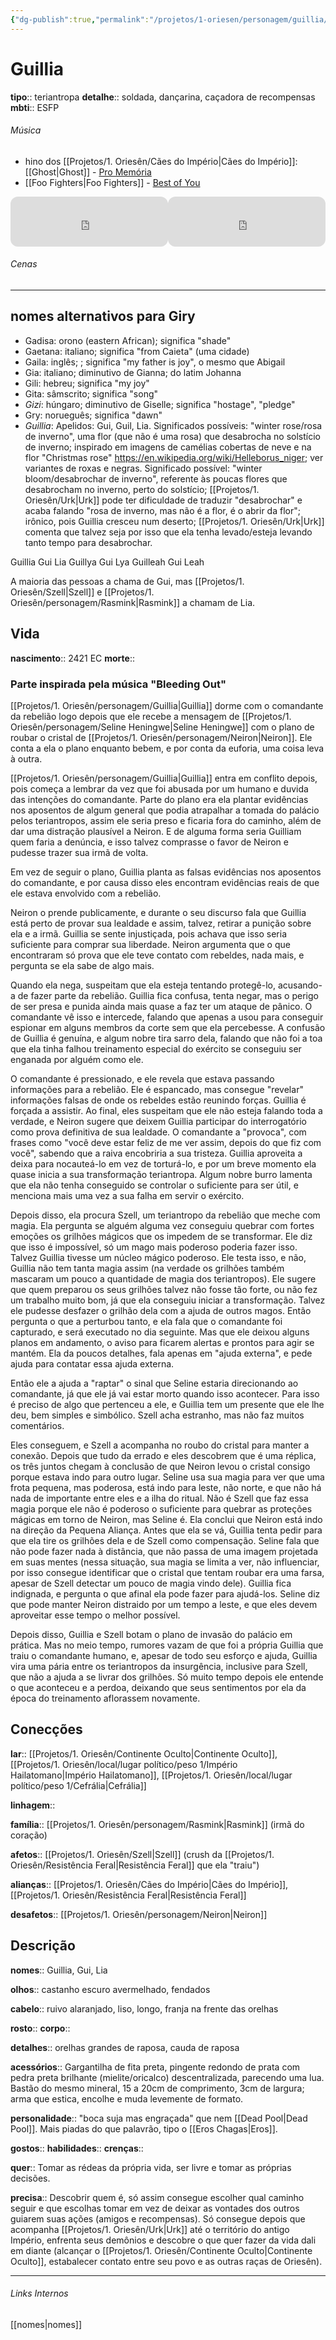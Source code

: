 ```yaml
---
{"dg-publish":true,"permalink":"/projetos/1-oriesen/personagem/guillia/","dgHomeLink":true,"dgPassFrontmatter":false}
---
```



# Guillia
**tipo**:: teriantropa
**detalhe**:: soldada, dançarina, caçadora de recompensas
**mbti**:: ESFP


###### Música
- hino dos [[Projetos/1. Oriesên/Cães do Império|Cães do Império]]: [[Ghost|Ghost]] - [Pro Memória](https://open.spotify.com/track/2NVUiFUBLQ1kSDdvj1Yc3m?si=cf8a397aef5f4cc5)
- [[Foo Fighters|Foo Fighters]] - [Best of You](https://open.spotify.com/track/5FZxsHWIvUsmSK1IAvm2pp?si=48d88845126b4cfb)

<iframe style="border-radius:12px" src="https://open.spotify.com/embed/track/2NVUiFUBLQ1kSDdvj1Yc3m?utm_source=generator" width="50%" height="80" frameBorder="0" allowfullscreen="" allow="autoplay; clipboard-write; encrypted-media; fullscreen; picture-in-picture"></iframe><iframe style="border-radius:12px" src="https://open.spotify.com/embed/track/5FZxsHWIvUsmSK1IAvm2pp?utm_source=generator" width="50%" height="80" frameBorder="0" allowfullscreen="" allow="autoplay; clipboard-write; encrypted-media; fullscreen; picture-in-picture"></iframe>


###### Cenas



---
## nomes alternativos para Giry
- Gadisa: orono (eastern African); significa "shade"
- Gaetana: italiano; significa "from Caieta" (uma cidade)
- Gaila: inglês; ; significa "my father is joy", o mesmo que Abigail
- Gia: italiano; diminutivo de Gianna; do latim Johanna
- Gili: hebreu; significa "my joy"
- Gita: sâmscrito; significa "song"
- *Gizi*: húngaro; diminutivo de Giselle; significa "hostage", "pledge"
- Gry: norueguês; significa "dawn"
- *Guillia*: Apelidos: Gui, Guil, Lia. Significados possíveis: "winter rose/rosa de inverno", uma flor (que não é uma rosa) que desabrocha no solstício de inverno; inspirado em imagens de camélias cobertas de neve e na flor "Christmas rose" https://en.wikipedia.org/wiki/Helleborus_niger; ver variantes de roxas e negras. Significado possível: "winter bloom/desabrochar de inverno", referente às poucas flores que desabrocham no inverno, perto do solstício; [[Projetos/1. Oriesên/Urk|Urk]] pode ter dificuldade de traduzir "desabrochar" e acaba falando "rosa de inverno, mas não é a flor, é o abrir da flor"; irônico, pois Guillia cresceu num deserto; [[Projetos/1. Oriesên/Urk|Urk]] comenta que talvez seja por isso que ela tenha levado/esteja levando tanto tempo para desabrochar.

Guillia Gui Lia
Guillya Gui Lya
Guilleah Gui Leah

A maioria das pessoas a chama de Gui, mas [[Projetos/1. Oriesên/Szell|Szell]] e [[Projetos/1. Oriesên/personagem/Rasmink|Rasmink]] a chamam de Lia.


## Vida
**nascimento**:: 2421 EC
**morte**:: 


### Parte inspirada pela música "Bleeding Out"
[[Projetos/1. Oriesên/personagem/Guillia|Guillia]] dorme com o  comandante da rebelião logo depois que ele recebe a mensagem de [[Projetos/1. Oriesên/personagem/Seline Heningwe|Seline Heningwe]] com o plano de roubar o cristal de [[Projetos/1. Oriesên/personagem/Neiron|Neiron]]. Ele conta a ela o plano enquanto bebem, e por conta da euforia, uma coisa leva à outra.

[[Projetos/1. Oriesên/personagem/Guillia|Guillia]] entra em conflito depois, pois começa a lembrar da vez que foi abusada por um humano e duvida das intenções do comandante. Parte do plano era ela plantar evidências nos aposentos de algum general que podia atrapalhar a tomada do palácio pelos teriantropos, assim ele seria preso e ficaria fora do caminho, além de dar uma distração plausível a Neiron. E de alguma forma seria Guilliam quem faria a denúncia, e isso talvez comprasse o favor de Neiron e pudesse trazer sua irmã de volta.

Em vez de seguir o plano, Guillia planta as falsas evidências nos aposentos do comandante, e por causa disso eles encontram evidências reais de que ele estava envolvido com a rebelião.

Neiron o prende publicamente, e durante o seu discurso fala que Guillia está perto de provar sua lealdade e assim, talvez, retirar a punição sobre ela e a irmã. Guillia se sente injustiçada, pois achava que isso seria suficiente para comprar sua liberdade. Neiron argumenta que o que encontraram só prova que ele teve contato com rebeldes, nada mais, e pergunta se ela sabe de algo mais.

Quando ela nega, suspeitam que ela esteja tentando protegê-lo, acusando-a de fazer parte da rebelião. Guillia fica confusa, tenta negar, mas o perigo de ser presa e punida ainda mais quase a faz ter um ataque de pânico. O comandante vê isso e intercede, falando que apenas a usou para conseguir espionar em alguns membros da corte sem que ela percebesse. A confusão de Guillia é genuína, e algum nobre tira sarro dela, falando que não foi a toa que ela tinha falhou treinamento especial do exército se conseguiu ser enganada por alguém como ele.

O comandante é pressionado, e ele revela que estava passando informações para a rebelião. Ele é espancado, mas consegue "revelar" informações falsas de onde os rebeldes estão reunindo forças. Guillia é forçada a assistir. Ao final, eles suspeitam que ele não esteja falando toda a verdade, e Neiron sugere que deixem Guillia participar do interrogatório como prova definitiva de sua lealdade. O comandante a "provoca", com frases como "você deve estar feliz de me ver assim, depois do que fiz com você", sabendo que a raiva encobriria a sua tristeza. Guillia aproveita a deixa para nocauteá-lo em vez de torturá-lo, e por um breve momento ela quase inicia a sua transformação teriantropa. Algum nobre burro lamenta que ela não tenha conseguido se controlar o suficiente para ser útil, e menciona mais uma vez a sua falha em servir o exército.

Depois disso, ela procura Szell, um teriantropo da rebelião que meche com magia. Ela pergunta se alguém alguma vez conseguiu quebrar com fortes emoções os grilhões mágicos que os impedem de se transformar. Ele diz que isso é impossível, só um mago mais poderoso poderia fazer isso. Talvez Guillia tivesse um núcleo mágico poderoso. Ele testa isso, e não, Guillia não tem tanta magia assim (na verdade os grilhões também mascaram um pouco a quantidade de magia dos teriantropos). Ele sugere que quem preparou os seus grilhões talvez não fosse tão forte, ou não fez um trabalho muito bom, já que ela conseguiu iniciar a transformação. Talvez ele pudesse desfazer o grilhão dela com a ajuda de outros magos. Então pergunta o que a perturbou tanto, e ela fala que o comandante foi capturado, e será executado no dia seguinte. Mas que ele deixou alguns planos em andamento, o aviso para ficarem alertas e prontos para agir se mantém. Ela da poucos detalhes, fala apenas em "ajuda externa", e pede ajuda para contatar essa ajuda externa.

Então ele a ajuda a "raptar" o sinal que Seline estaria direcionando ao comandante, já que ele já vai estar morto quando isso acontecer. Para isso é preciso de algo que pertenceu a ele, e Guillia tem um presente que ele lhe deu, bem simples e simbólico. Szell acha estranho, mas não faz muitos comentários.

Eles conseguem, e Szell a acompanha no roubo do cristal para manter a conexão. Depois que tudo da errado e eles descobrem que é uma réplica, os três juntos chegam à conclusão de que Neiron levou o cristal consigo porque estava indo para outro lugar. Seline usa sua magia para ver que uma frota pequena, mas poderosa, está indo para leste, não norte, e que não há nada de importante entre eles e a ilha do ritual. Não é Szell que faz essa magia porque ele não é poderoso o suficiente para quebrar as proteções mágicas em torno de Neiron, mas Seline é. Ela conclui que Neiron está indo na direção da Pequena Aliança. Antes que ela se vá, Guillia tenta pedir para que ela tire os grilhões dela e de Szell como compensação. Seline fala que não pode fazer nada à distância, que não passa de uma imagem projetada em suas mentes (nessa situação, sua magia se limita a ver, não influenciar, por isso consegue identificar que o cristal que tentam roubar era uma farsa, apesar de Szell detectar um pouco de magia vindo dele). Guillia fica indignada, e pergunta o que afinal ela pode fazer para ajudá-los. Seline diz que pode manter Neiron distraido por um tempo a leste, e que eles devem aproveitar esse tempo o melhor possível.

Depois disso, Guillia e Szell botam o plano de invasão do palácio em prática. Mas no meio tempo, rumores vazam de que foi a própria Guillia que traiu o comandante humano, e, apesar de todo seu esforço e ajuda, Guillia vira uma pária entre os teriantropos da insurgência, inclusive para Szell, que não a ajuda a se livrar dos grilhões. Só muito tempo depois ele entende o que aconteceu e a perdoa, deixando que seus sentimentos por ela da época do treinamento aflorassem novamente.


## Conecções
**lar**:: [[Projetos/1. Oriesên/Continente Oculto|Continente Oculto]], [[Projetos/1. Oriesên/local/lugar político/peso 1/Império Hailatomano|Império Hailatomano]], [[Projetos/1. Oriesên/local/lugar político/peso 1/Cefrália|Cefrália]]

**linhagem**:: 

**família**:: [[Projetos/1. Oriesên/personagem/Rasmink|Rasmink]] (irmã do coração)

**afetos**:: [[Projetos/1. Oriesên/Szell|Szell]] (crush da [[Projetos/1. Oriesên/Resistência Feral|Resistência Feral]] que ela "traiu")

**alianças**:: [[Projetos/1. Oriesên/Cães do Império|Cães do Império]], [[Projetos/1. Oriesên/Resistência Feral|Resistência Feral]]

**desafetos**:: [[Projetos/1. Oriesên/personagem/Neiron|Neiron]]


## Descrição
**nomes**:: Guillia, Gui, Lia

**olhos**:: castanho escuro avermelhado, fendados

**cabelo**:: ruivo alaranjado, liso, longo, franja na frente das orelhas

**rosto**:: 
**corpo**:: 

**detalhes**:: orelhas grandes de raposa, cauda de raposa

**acessórios**:: Gargantilha de fita preta, pingente redondo de prata com pedra preta brilhante (mielite/oricalco) descentralizada, parecendo uma lua. Bastão do mesmo mineral, 15 a 20cm de comprimento, 3cm de largura; arma que estica, encolhe e muda levemente de formato.

**personalidade**:: "boca suja mas engraçada" que nem [[Dead Pool|Dead Pool]]. Mais piadas do que palavrão, tipo o [[Eros Chagas|Eros]].

**gostos**:: 
**habilidades**:: 
**crenças**:: 

**quer**:: Tomar as rédeas da própria vida, ser livre e tomar as próprias decisões.

**precisa**:: Descobrir quem é, só assim consegue escolher qual caminho seguir e que escolhas tomar em vez de deixar as vontades dos outros guiarem suas ações (amigos e recompensas). Só consegue depois que acompanha [[Projetos/1. Oriesên/Urk|Urk]] até o território do antigo Império, enfrenta seus demônios e descobre o que quer fazer da vida dali em diante (alcançar o [[Projetos/1. Oriesên/Continente Oculto|Continente Oculto]], estabalecer contato entre seu povo e as outras raças de Oriesên).


---
###### Links Internos
[[nomes|nomes]]